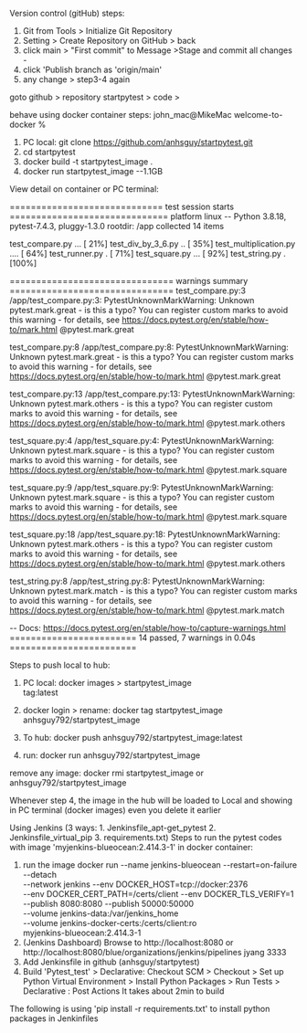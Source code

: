 Version control (gitHub) steps:
1. Git from Tools > Initialize Git Repository
2. Setting > Create Repository on GitHub > back
3. click main > "First commit" to Message >Stage and commit all changes -
4. click 'Publish branch as 'origin/main'
5. any change > step3-4 again

goto github > repository startpytest > code >

behave using docker container steps:
john_mac@MikeMac welcome-to-docker %
1. PC local: git clone https://github.com/anhsguy/startpytest.git
2. cd startpytest
3. docker build -t startpytest_image .
4. docker run startpytest_image --1.1GB

View detail on container or PC terminal: 

============================= test session starts ==============================
platform linux -- Python 3.8.18, pytest-7.4.3, pluggy-1.3.0
rootdir: /app
collected 14 items

test_compare.py ...                                                      [ 21%]
test_div_by_3_6.py ..                                                    [ 35%]
test_multiplication.py ....                                              [ 64%]
test_runner.py .                                                         [ 71%]
test_square.py ...                                                       [ 92%]
test_string.py .                                                         [100%]

=============================== warnings summary ===============================
test_compare.py:3
  /app/test_compare.py:3: PytestUnknownMarkWarning: Unknown pytest.mark.great - is this a typo?  You can register custom marks to avoid this warning - for details, see https://docs.pytest.org/en/stable/how-to/mark.html
    @pytest.mark.great

test_compare.py:8
  /app/test_compare.py:8: PytestUnknownMarkWarning: Unknown pytest.mark.great - is this a typo?  You can register custom marks to avoid this warning - for details, see https://docs.pytest.org/en/stable/how-to/mark.html
    @pytest.mark.great

test_compare.py:13
  /app/test_compare.py:13: PytestUnknownMarkWarning: Unknown pytest.mark.others - is this a typo?  You can register custom marks to avoid this warning - for details, see https://docs.pytest.org/en/stable/how-to/mark.html
    @pytest.mark.others

test_square.py:4
  /app/test_square.py:4: PytestUnknownMarkWarning: Unknown pytest.mark.square - is this a typo?  You can register custom marks to avoid this warning - for details, see https://docs.pytest.org/en/stable/how-to/mark.html
    @pytest.mark.square

test_square.py:9
  /app/test_square.py:9: PytestUnknownMarkWarning: Unknown pytest.mark.square - is this a typo?  You can register custom marks to avoid this warning - for details, see https://docs.pytest.org/en/stable/how-to/mark.html
    @pytest.mark.square

test_square.py:18
  /app/test_square.py:18: PytestUnknownMarkWarning: Unknown pytest.mark.others - is this a typo?  You can register custom marks to avoid this warning - for details, see https://docs.pytest.org/en/stable/how-to/mark.html
    @pytest.mark.others

test_string.py:8
  /app/test_string.py:8: PytestUnknownMarkWarning: Unknown pytest.mark.match - is this a typo?  You can register custom marks to avoid this warning - for details, see https://docs.pytest.org/en/stable/how-to/mark.html
    @pytest.mark.match

-- Docs: https://docs.pytest.org/en/stable/how-to/capture-warnings.html
======================== 14 passed, 7 warnings in 0.04s ========================

Steps to push local to hub:

1. PC local: docker images > startpytest_image  
   tag:latest

2. docker login > rename: docker tag startpytest_image anhsguy792/startpytest_image

3. To hub: docker push anhsguy792/startpytest_image:latest

4. run: docker run anhsguy792/startpytest_image

remove any image: docker rmi startpytest_image or anhsguy792/startpytest_image

Whenever step 4, the image in the hub will be loaded to Local and showing in PC terminal (docker images) even you delete it earlier

Using Jenkins (3 ways: 1. Jenkinsfile_apt-get_pytest 2. Jenkinsfile_virtual_pip 3. requirements.txt)
Steps to run the pytest codes with image 'myjenkins-blueocean:2.414.3-1' in docker container:
1. run the image
   docker run --name jenkins-blueocean --restart=on-failure --detach \
   --network jenkins --env DOCKER_HOST=tcp://docker:2376 \
   --env DOCKER_CERT_PATH=/certs/client --env DOCKER_TLS_VERIFY=1 \
   --publish 8080:8080 --publish 50000:50000 \
   --volume jenkins-data:/var/jenkins_home \
   --volume jenkins-docker-certs:/certs/client:ro \
   myjenkins-blueocean:2.414.3-1
2. (Jenkins Dashboard) Browse to http://localhost:8080 or http://localhost:8080/blue/organizations/jenkins/pipelines     jyang 3333
3. Add Jenkinsfile in github (anhsguy/startpytest)
4. Build 'Pytest_test' > Declarative: Checkout SCM > Checkout > Set up Python Virtual Environment > Install Python Packages > Run Tests > Declarative : Post Actions
  It takes about 2min to build

The following is using 'pip install -r requirements.txt' to install python packages in Jenkinfiles

